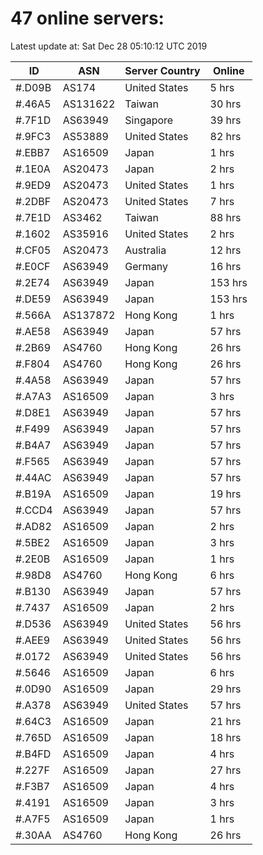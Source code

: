 # 47 online servers:

Latest update at: Sat Dec 28 05:10:12 UTC 2019

| ID | ASN | Server Country | Online |
| -- | --- | -------------- | ------ |
| #.D09B | AS174 | United States | 5 hrs |
| #.46A5 | AS131622 | Taiwan | 30 hrs |
| #.7F1D | AS63949 | Singapore | 39 hrs |
| #.9FC3 | AS53889 | United States | 82 hrs |
| #.EBB7 | AS16509 | Japan | 1 hrs |
| #.1E0A | AS20473 | Japan | 2 hrs |
| #.9ED9 | AS20473 | United States | 1 hrs |
| #.2DBF | AS20473 | United States | 7 hrs |
| #.7E1D | AS3462 | Taiwan | 88 hrs |
| #.1602 | AS35916 | United States | 2 hrs |
| #.CF05 | AS20473 | Australia | 12 hrs |
| #.E0CF | AS63949 | Germany | 16 hrs |
| #.2E74 | AS63949 | Japan | 153 hrs |
| #.DE59 | AS63949 | Japan | 153 hrs |
| #.566A | AS137872 | Hong Kong | 1 hrs |
| #.AE58 | AS63949 | Japan | 57 hrs |
| #.2B69 | AS4760 | Hong Kong | 26 hrs |
| #.F804 | AS4760 | Hong Kong | 26 hrs |
| #.4A58 | AS63949 | Japan | 57 hrs |
| #.A7A3 | AS16509 | Japan | 3 hrs |
| #.D8E1 | AS63949 | Japan | 57 hrs |
| #.F499 | AS63949 | Japan | 57 hrs |
| #.B4A7 | AS63949 | Japan | 57 hrs |
| #.F565 | AS63949 | Japan | 57 hrs |
| #.44AC | AS63949 | Japan | 57 hrs |
| #.B19A | AS16509 | Japan | 19 hrs |
| #.CCD4 | AS63949 | Japan | 57 hrs |
| #.AD82 | AS16509 | Japan | 2 hrs |
| #.5BE2 | AS16509 | Japan | 3 hrs |
| #.2E0B | AS16509 | Japan | 1 hrs |
| #.98D8 | AS4760 | Hong Kong | 6 hrs |
| #.B130 | AS63949 | Japan | 57 hrs |
| #.7437 | AS16509 | Japan | 2 hrs |
| #.D536 | AS63949 | United States | 56 hrs |
| #.AEE9 | AS63949 | United States | 56 hrs |
| #.0172 | AS63949 | United States | 56 hrs |
| #.5646 | AS16509 | Japan | 6 hrs |
| #.0D90 | AS16509 | Japan | 29 hrs |
| #.A378 | AS63949 | United States | 57 hrs |
| #.64C3 | AS16509 | Japan | 21 hrs |
| #.765D | AS16509 | Japan | 18 hrs |
| #.B4FD | AS16509 | Japan | 4 hrs |
| #.227F | AS16509 | Japan | 27 hrs |
| #.F3B7 | AS16509 | Japan | 4 hrs |
| #.4191 | AS16509 | Japan | 3 hrs |
| #.A7F5 | AS16509 | Japan | 1 hrs |
| #.30AA | AS4760 | Hong Kong | 26 hrs |

